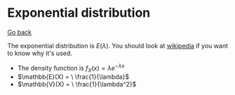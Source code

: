 # Exponential distribution

[Go back](..)

The exponential distribution is $E(\lambda)$. You should look at [wikipedia](https://en.wikipedia.org/wiki/Exponential_distribution) if you want to know why it's used.

* The density function is $f_X(x) = \lambda e^{-\lambda{x}}$
* $\mathbb{E}(X) = \ \frac{1}{\lambda}$
* $\mathbb{V}(X) = \ \frac{1}{\lambda^2}$